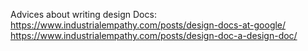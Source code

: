 Advices about writing design Docs:
https://www.industrialempathy.com/posts/design-docs-at-google/
https://www.industrialempathy.com/posts/design-doc-a-design-doc/